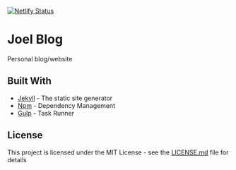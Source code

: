[![Netlify Status](https://api.netlify.com/api/v1/badges/92634de4-e7e9-4614-98b1-2a2398a9e311/deploy-status)](https://app.netlify.com/sites/joelcsilva/deploys)

# Joel Blog

Personal blog/website

## Built With

* [Jekyll](https://jekyllrb.com/) - The static site generator
* [Npm](https://npmjs.com) - Dependency Management
* [Gulp](https://gulpjs.com) - Task Runner

## License

This project is licensed under the MIT License - see the [LICENSE.md](LICENSE.md) file for details